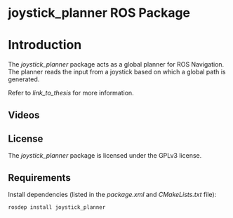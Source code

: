 joystick_planner ROS Package
=============================

# Introduction
The *joystick_planner* package acts as a global planner for ROS Navigation. The planner reads the input from a joystick based on which a global path is generated.

Refer to *link_to_thesis* for more information.

## Videos

## License

The *joystick_planner* package is licensed under the GPLv3 license.

## Requirements

Install dependencies (listed in the *package.xml* and *CMakeLists.txt* file):

    rosdep install joystick_planner
